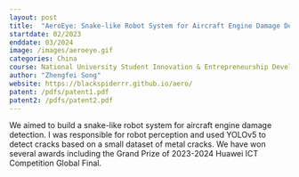 ```yaml
---
layout: post
title:  "AeroEye: Snake-like Robot System for Aircraft Engine Damage Detection"
startdate: 02/2023
enddate: 03/2024
image: /images/aeroeye.gif
categories: China 
course: National University Student Innovation & Entrepreneurship Development Project @ Tongji
author: "Zhengfei Song"
website: https://blackspiderrr.github.io/aero/
patent: /pdfs/patent1.pdf
patent2: /pdfs/patent2.pdf
---
```


We aimed to build a snake-like robot system for aircraft engine damage detection. I was responsible for robot perception and used YOLOv5 to detect cracks based on a small dataset of metal cracks. We have won several awards including the Grand Prize of 2023-2024 Huawei ICT Competition Global Final.   
